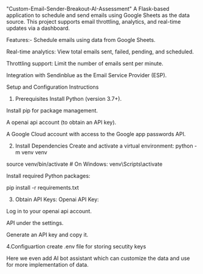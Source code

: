 "Custom-Email-Sender-Breakout-AI-Assessment" 
A Flask-based application to schedule and send emails using Google Sheets as the data source. 
This project supports email throttling, analytics, and real-time updates via a dashboard.

Features:-
Schedule emails using data from Google Sheets.

Real-time analytics: View total emails sent, failed, pending, and scheduled.

Throttling support: Limit the number of emails sent per minute.

Integration with Sendinblue as the Email Service Provider (ESP).

Setup and Configuration Instructions
1. Prerequisites
Install Python (version 3.7+).

Install pip for package management.

A openai api account (to obtain an API key).

A Google Cloud account with access to the Google app passwords API.

2. Install Dependencies
Create and activate a virtual environment: python -m venv venv

source venv/bin/activate # On Windows: venv\Scripts\activate

Install required Python packages:

pip install -r requirements.txt

3. Obtain API Keys:
Openai API Key:

Log in to your openai api account.

API under the settings.

Generate an API key and copy it.

4.Configuartion
create .env file for storing secutity keys

Here we even add AI bot assistant which can customize the data and use for more implementation of data.

